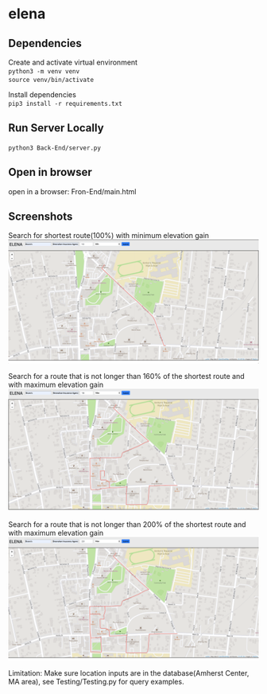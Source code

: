 # elena

## Dependencies
Create and activate virtual environment  
`python3 -m venv venv`  
`source venv/bin/activate`

Install dependencies  
`pip3 install -r requirements.txt`

## Run Server Locally
`python3 Back-End/server.py`

## Open in browser
open in a browser: Fron-End/main.html

## Screenshots
Search for shortest route(100%) with minimum elevation gain  
![100% minimum screenshot](https://github.com/Jinhong19/elena/blob/master/images/min_100.png)

Search for a route that is not longer than 160% of the shortest route and with maximum elevation gain  
![160% maximum screenshot](https://github.com/Jinhong19/elena/blob/master/images/max_160.png)

Search for a route that is not longer than 200% of the shortest route and with maximum elevation gain  
![200% maximum screenshot](https://github.com/Jinhong19/elena/blob/master/images/max_200.png)

Limitation: Make sure location inputs are in the database(Amherst Center, MA area), see Testing/Testing.py for query examples.